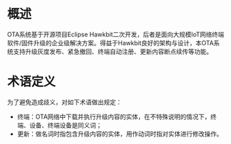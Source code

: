 # 概述

OTA系统基于开源项目Eclipse Hawkbit二次开发，后者是面向大规模IoT网络终端软件/固件升级的企业级解决方案。得益于Hawkbit良好的架构与设计，本OTA系统支持升级灰度发布、紧急撤回、终端自动注册、更新内容断点续传等功能。



# 术语定义

为了避免造成歧义，对如下术语做出规定：

* 终端：OTA网络中下载并执行升级内容的实体，在不特殊说明的情况下，终端、设备、终端设备是同义词；
* 更新：做名词时指包含升级内容的实体，用作动词时指对实体进行修改操作。



